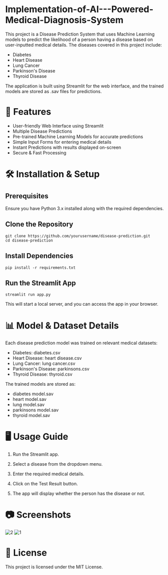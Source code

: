 # Implementation-of-AI---Powered-Medical-Diagnosis-System
This project is a Disease Prediction System that uses Machine Learning models to predict the likelihood of a person having a disease based on user-inputted medical details. The diseases covered in this project include:  

  - Diabetes
  - Heart Disease  
  - Lung Cancer  
  - Parkinson's Disease  
  - Thyroid Disease

The application is built using Streamlit for the web interface, and the trained models are stored as .sav files for predictions.


# 🚀 Features

- User-friendly Web Interface using Streamlit
- Multiple Disease Predictions
- Pre-trained Machine Learning Models for accurate predictions
- Simple Input Forms for entering medical details
- Instant Predictions with results displayed on-screen
- Secure & Fast Processing

# 🛠 Installation & Setup

## Prerequisites

Ensure you have Python 3.x installed along with the required dependencies.

## Clone the Repository

    git clone https://github.com/yourusername/disease-prediction.git
    cd disease-prediction

## Install Dependencies

    pip install -r requirements.txt

## Run the Streamlit App

    streamlit run app.py

This will start a local server, and you can access the app in your browser.

# 📊 Model & Dataset Details

Each disease prediction model was trained on relevant medical datasets:
- Diabetes: diabetes.csv
- Heart Disease: heart disease.csv
- Lung Cancer: lung cancer.csv
- Parkinson's Disease: parkinsons.csv
- Thyroid Disease: thyroid.csv

The trained models are stored as:
- diabetes model.sav
- heart model.sav
- lung model.sav
- parkinsons model.sav
- thyroid model.sav

# 🖥 Usage Guide

1. Run the Streamlit app.

2. Select a disease from the dropdown menu.

3. Enter the required medical details.

4. Click on the Test Result button.

5. The app will display whether the person has the disease or not.


# 📷 Screenshots
![2](https://github.com/user-attachments/assets/1896fbdf-7cb1-4ca0-8116-6eb03ea9fd4a)
![1](https://github.com/user-attachments/assets/42683451-45c5-4fe2-b8a1-3c7f50baed8e)


# 📜 License

This project is licensed under the MIT License.
